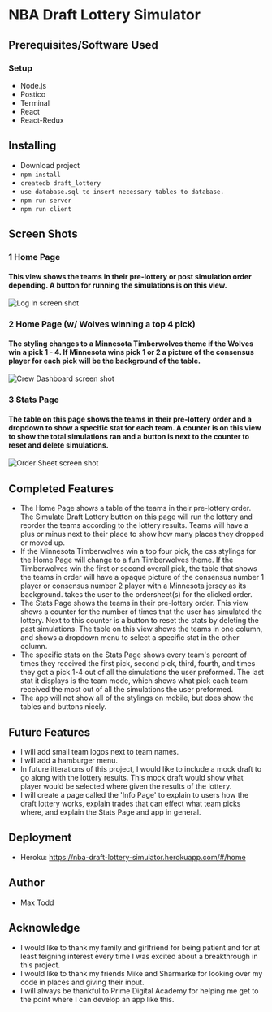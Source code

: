 # NBA Draft Lottery Simulator

## Prerequisites/Software Used

### Setup

- Node.js
- Postico
- Terminal
- React
- React-Redux


## Installing

- Download project
- `npm install`
- `createdb draft_lottery`
- `use database.sql to insert necessary tables to database.`
- `npm run server`
- `npm run client`

## Screen Shots

### 1 Home Page
#### This view shows the teams in their pre-lottery or post simulation order depending. A button for running the simulations is on this view.
![Log In screen shot](public/Home_Page.png)

### 2 Home Page (w/ Wolves winning a top 4 pick)
#### The styling changes to a Minnesota Timberwolves theme if the Wolves win a pick 1 - 4. If Minnesota wins pick 1 or 2 a picture of the consensus player for each pick will be the background of the table.
![Crew Dashboard screen shot](public/Wolves_Home.png)

### 3 Stats Page
#### The table on this page shows the teams in their pre-lottery order and a dropdown to show a specific stat for each team. A counter is on this view to show the total simulations ran and a button is next to the counter to reset and delete simulations.
![Order Sheet screen shot](public/Stats_Page.png)

## Completed Features

- The Home Page shows a table of the teams in their pre-lottery order. The Simulate Draft Lottery button on this page will run the lottery and reorder the teams according to the lottery results. Teams will have a plus or minus next to their place to show how many places they dropped or moved up.
- If the Minnesota Timberwolves win a top four pick, the css stylings for the Home Page will change to a fun Timberwolves theme. If the Timberwolves win the first or second overall pick, the table that shows the teams in order will have a opaque picture of the consensus number 1 player or consensus number 2 player with a Minnesota jersey as its background. 
takes the user to the ordersheet(s) for the clicked order.
- The Stats Page shows the teams in their pre-lottery order. This view shows a counter for the number of times that the user has simulated the lottery. Next to this counter is a button to reset the stats by deleting the past simulations. The table on this view shows the teams in one column, and shows a dropdown menu to select a specific stat in the other column.
- The specific stats on the Stats Page shows every team's percent of times they received the first pick, second pick, third, fourth, and times they got a pick 1-4 out of all the simulations the user preformed. The last stat it displays is the team mode, which shows what pick each team received the most out of all the simulations the user preformed.
- The app will not show all of the stylings on mobile, but does show the tables and buttons nicely.



## Future Features

- I will add small team logos next to team names.
- I will add a hamburger menu.
- In future itterations of this project, I would like to include a mock draft to go along with the lottery results. This mock draft would show what player would be selected where given the results of the lottery.
- I will create a page called the 'Info Page' to explain to users how the draft lottery works, explain trades that can effect what team picks where, and explain the Stats Page and app in general. 


## Deployment

- Heroku: https://nba-draft-lottery-simulator.herokuapp.com/#/home


## Author

- Max Todd


## Acknowledge 

- I would like to thank my family and girlfriend for being patient and for at least feigning interest every time I was excited about a breakthrough in this project. 
- I would like to thank my friends Mike and Sharmarke for looking over my code in places and giving their input.
- I will always be thankful to Prime Digital Academy for helping me get to the point where I can develop an app like this.




